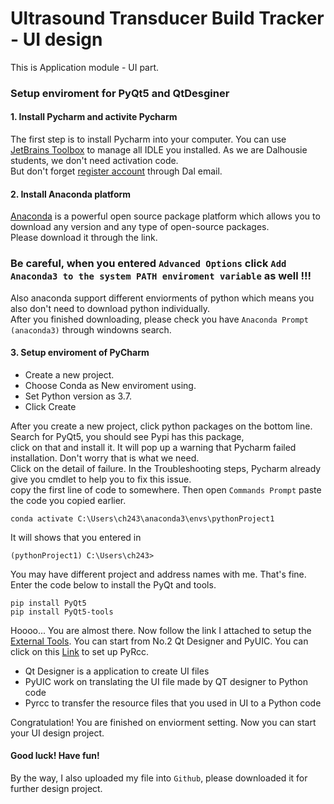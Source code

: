 # Ultrasound Transducer Build Tracker - UI design

This is Application module - UI part.

### Setup enviroment for PyQt5 and QtDesginer
#### 1. Install Pycharm and activite Pycharm
The first step is to install Pycharm into your computer. You can use [JetBrains Toolbox](https://www.jetbrains.com/toolbox-app/) to manage all IDLE you installed. As we are Dalhousie students, we don't need activation code.\
But don't forget [register account](https://www.jetbrains.com/shop/eform/students) through Dal email.

#### 2. Install Anaconda platform
[Anaconda](https://www.anaconda.com/products/distribution) is a powerful open source package platform which allows you to download any version and any type of open-source packages. \
Please download it through the link. 

### Be careful, when you entered `Advanced Options` click `Add Anaconda3 to the system PATH enviroment variable` as well !!!

Also anaconda support different enviorments of python which means you also don't need to download python individually.\
After you finished downloading, please check you have `Anaconda Prompt (anaconda3)` through windowns search.

#### 3. Setup enviroment of PyCharm
- Create a new project.
- Choose Conda as New enviroment using. 
- Set Python version as 3.7.
- Click Create

After you create a new project, click python packages on the bottom line. Search for PyQt5, you should see Pypi has this package,\
click on that and install it. It will pop up a warning that Pycharm failed installation. Don't worry that is what we need. \
Click on the detail of failure. In the Troubleshooting steps, Pycharm already give you cmdlet to help you to fix this issue.\
copy the first line of code to somewhere. Then open `Commands Prompt` paste the code you copied earlier. 
```
conda activate C:\Users\ch243\anaconda3\envs\pythonProject1
```
It will shows that you entered in
```
(pythonProject1) C:\Users\ch243>
```
You may have different project and address names with me. That's fine. Enter the code below to install the PyQt and tools.
```
pip install PyQt5
pip install PyQt5-tools
```
Hoooo... You are almost there. Now follow the link I attached to setup the [External Tools](https://blog.csdn.net/qiqiqi20/article/details/123700108). You can start from No.2 Qt Designer and PyUIC.
You can click on this [Link](https://blog.csdn.net/qq_55957975/article/details/117709038) to set up PyRcc.
- Qt Designer is a application to create UI files
- PyUIC work on translating the UI file made by QT designer to Python code
- Pyrcc to transfer the resource files that you used in UI to a Python code

Congratulation! You are finished on enviorment setting. Now you can start your UI design project. 
#### Good luck! Have fun!

By the way, I also uploaded my file into `Github`, please downloaded it for further design project.